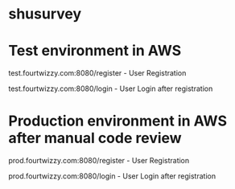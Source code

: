 # shusurvey
# Test environment in AWS

test.fourtwizzy.com:8080/register - User Registration

test.fourtwizzy.com:8080/login - User Login after registration


# Production environment in AWS after manual code review

prod.fourtwizzy.com:8080/register - User Registration

prod.fourtwizzy.com:8080/login - User Login after registration

